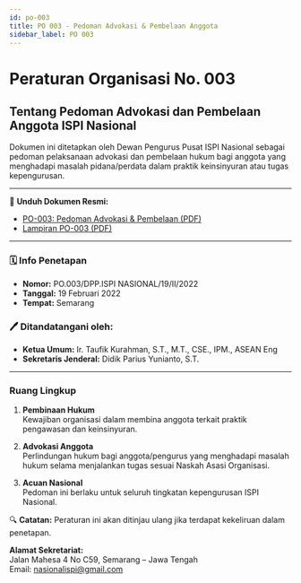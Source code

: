 ```yaml
---
id: po-003
title: PO 003 - Pedoman Advokasi & Pembelaan Anggota
sidebar_label: PO 003
---
```


# Peraturan Organisasi No. 003  
## Tentang Pedoman Advokasi dan Pembelaan Anggota ISPI Nasional

Dokumen ini ditetapkan oleh Dewan Pengurus Pusat ISPI Nasional sebagai pedoman pelaksanaan advokasi dan pembelaan hukum bagi anggota yang menghadapi masalah pidana/perdata dalam praktik keinsinyuran atau tugas kepengurusan.

---

📄 **Unduh Dokumen Resmi:**
- [PO-003: Pedoman Advokasi & Pembelaan (PDF)](/pdf/PO-003-Pedoman-Advokasi-Pembelaan-Anggota.pdf)
- [Lampiran PO-003 (PDF)](/pdf/Lampiran-PO-003-Pedoman-Advokasi-Pembelaan-Anggota.pdf)
---

### 🗓️ Info Penetapan
- **Nomor:** PO.003/DPP.ISPI NASIONAL/19/II/2022  
- **Tanggal:** 19 Februari 2022  
- **Tempat:** Semarang  

### 🖊️ Ditandatangani oleh:
- **Ketua Umum:** Ir. Taufik Kurahman, S.T., M.T., CSE., IPM., ASEAN Eng  
- **Sekretaris Jenderal:** Didik Parius Yunianto, S.T.  

---

### Ruang Lingkup
1. **Pembinaan Hukum**  
   Kewajiban organisasi dalam membina anggota terkait praktik pengawasan dan keinsinyuran.  

2. **Advokasi Anggota**  
   Perlindungan hukum bagi anggota/pengurus yang menghadapi masalah hukum selama menjalankan tugas sesuai Naskah Asasi Organisasi.  

3. **Acuan Nasional**  
   Pedoman ini berlaku untuk seluruh tingkatan kepengurusan ISPI Nasional.  

🔍 **Catatan:** Peraturan ini akan ditinjau ulang jika terdapat kekeliruan dalam penetapan.  

**Alamat Sekretariat:**  
Jalan Mahesa 4 No C59, Semarang – Jawa Tengah  
Email: nasionalispi@gmail.com  